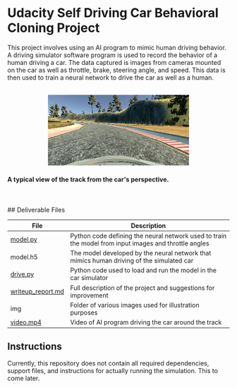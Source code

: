 # Udacity Self Driving Car Behavioral Cloning Project

This project involves using an AI program to mimic human driving behavior.  A driving simulator software program is used to record the behavior of a human driving a car.  The data captured is images from cameras mounted on the car as well as throttle, brake, steering angle, and speed.   This data is then used to train a neural network to drive the car as well as a human.
<br />
<br />

<p align="center"><img src='track.jpg' > 

#### A typical view of the track from the car's perspective.

</p>
<br /><br />
## Deliverable Files

File | Description
------------ | -------------
<a href="https://github.com/TheOnceAndFutureSmalltalker/street_sign_recognition/blob/master/model.py">model.py</a> | Python code defining the neural network used to train the model from input images and throttle angles
model.h5 | The model developed by the neural network that mimics human driving of the simulated car
<a href="https://github.com/TheOnceAndFutureSmalltalker/behavioral_cloning/blob/master/drive.py">drive.py</a> | Python code used to load and run the model in the car simulator
<a href="https://github.com/TheOnceAndFutureSmalltalker/street_sign_recognition/blob/master/writeup.md">writeup_report.md</a> | Full description of the project and suggestions for improvement
img | Folder of various images used for illustration purposes
<a href="https://github.com/TheOnceAndFutureSmalltalker/behavioral_cloning/blob/master/video.mp4">video.mp4</a> | Video of AI program driving the car around the track

## Instructions

Currently, this repository does not contain all required dependencies, support files, and instructions for actually running the simulation.  This to come later.  

